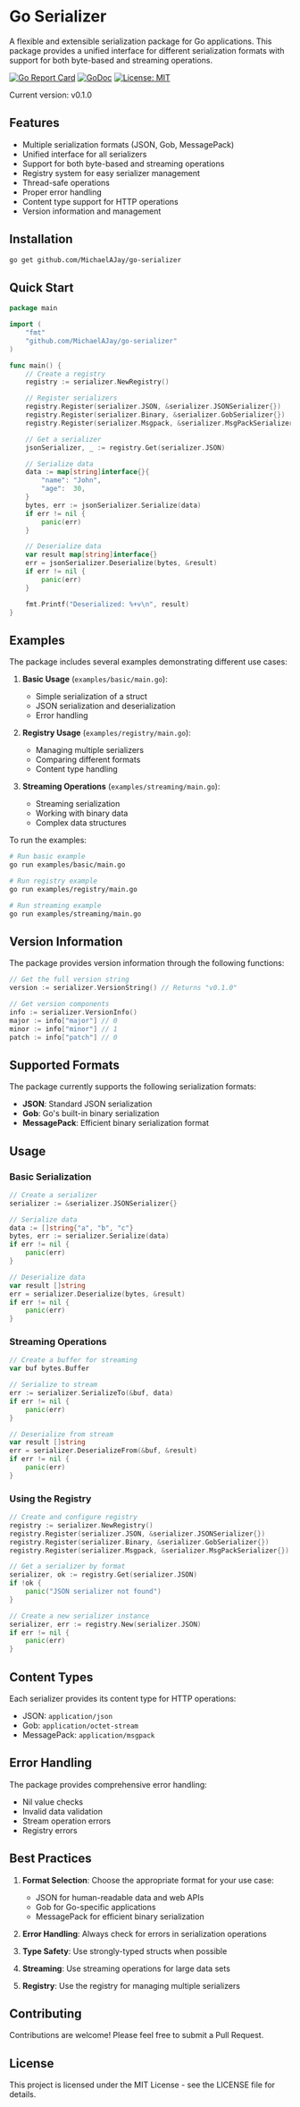 # Go Serializer

A flexible and extensible serialization package for Go applications. This package provides a unified interface for different serialization formats with support for both byte-based and streaming operations.

[![Go Report Card](https://goreportcard.com/badge/github.com/MichaelAJay/go-serializer)](https://goreportcard.com/report/github.com/MichaelAJay/go-serializer)
[![GoDoc](https://godoc.org/github.com/MichaelAJay/go-serializer?status.svg)](https://godoc.org/github.com/MichaelAJay/go-serializer)
[![License: MIT](https://img.shields.io/badge/License-MIT-yellow.svg)](https://opensource.org/licenses/MIT)

Current version: v0.1.0

## Features

- Multiple serialization formats (JSON, Gob, MessagePack)
- Unified interface for all serializers
- Support for both byte-based and streaming operations
- Registry system for easy serializer management
- Thread-safe operations
- Proper error handling
- Content type support for HTTP operations
- Version information and management

## Installation

```bash
go get github.com/MichaelAJay/go-serializer
```

## Quick Start

```go
package main

import (
    "fmt"
    "github.com/MichaelAJay/go-serializer"
)

func main() {
    // Create a registry
    registry := serializer.NewRegistry()

    // Register serializers
    registry.Register(serializer.JSON, &serializer.JSONSerializer{})
    registry.Register(serializer.Binary, &serializer.GobSerializer{})
    registry.Register(serializer.Msgpack, &serializer.MsgPackSerializer{})

    // Get a serializer
    jsonSerializer, _ := registry.Get(serializer.JSON)

    // Serialize data
    data := map[string]interface{}{
        "name": "John",
        "age":  30,
    }
    bytes, err := jsonSerializer.Serialize(data)
    if err != nil {
        panic(err)
    }

    // Deserialize data
    var result map[string]interface{}
    err = jsonSerializer.Deserialize(bytes, &result)
    if err != nil {
        panic(err)
    }

    fmt.Printf("Deserialized: %+v\n", result)
}
```

## Examples

The package includes several examples demonstrating different use cases:

1. **Basic Usage** (`examples/basic/main.go`):
   - Simple serialization of a struct
   - JSON serialization and deserialization
   - Error handling

2. **Registry Usage** (`examples/registry/main.go`):
   - Managing multiple serializers
   - Comparing different formats
   - Content type handling

3. **Streaming Operations** (`examples/streaming/main.go`):
   - Streaming serialization
   - Working with binary data
   - Complex data structures

To run the examples:

```bash
# Run basic example
go run examples/basic/main.go

# Run registry example
go run examples/registry/main.go

# Run streaming example
go run examples/streaming/main.go
```

## Version Information

The package provides version information through the following functions:

```go
// Get the full version string
version := serializer.VersionString() // Returns "v0.1.0"

// Get version components
info := serializer.VersionInfo()
major := info["major"] // 0
minor := info["minor"] // 1
patch := info["patch"] // 0
```

## Supported Formats

The package currently supports the following serialization formats:

- **JSON**: Standard JSON serialization
- **Gob**: Go's built-in binary serialization
- **MessagePack**: Efficient binary serialization format

## Usage

### Basic Serialization

```go
// Create a serializer
serializer := &serializer.JSONSerializer{}

// Serialize data
data := []string{"a", "b", "c"}
bytes, err := serializer.Serialize(data)
if err != nil {
    panic(err)
}

// Deserialize data
var result []string
err = serializer.Deserialize(bytes, &result)
if err != nil {
    panic(err)
}
```

### Streaming Operations

```go
// Create a buffer for streaming
var buf bytes.Buffer

// Serialize to stream
err := serializer.SerializeTo(&buf, data)
if err != nil {
    panic(err)
}

// Deserialize from stream
var result []string
err = serializer.DeserializeFrom(&buf, &result)
if err != nil {
    panic(err)
}
```

### Using the Registry

```go
// Create and configure registry
registry := serializer.NewRegistry()
registry.Register(serializer.JSON, &serializer.JSONSerializer{})
registry.Register(serializer.Binary, &serializer.GobSerializer{})
registry.Register(serializer.Msgpack, &serializer.MsgPackSerializer{})

// Get a serializer by format
serializer, ok := registry.Get(serializer.JSON)
if !ok {
    panic("JSON serializer not found")
}

// Create a new serializer instance
serializer, err := registry.New(serializer.JSON)
if err != nil {
    panic(err)
}
```

## Content Types

Each serializer provides its content type for HTTP operations:

- JSON: `application/json`
- Gob: `application/octet-stream`
- MessagePack: `application/msgpack`

## Error Handling

The package provides comprehensive error handling:

- Nil value checks
- Invalid data validation
- Stream operation errors
- Registry errors

## Best Practices

1. **Format Selection**: Choose the appropriate format for your use case:
   - JSON for human-readable data and web APIs
   - Gob for Go-specific applications
   - MessagePack for efficient binary serialization

2. **Error Handling**: Always check for errors in serialization operations

3. **Type Safety**: Use strongly-typed structs when possible

4. **Streaming**: Use streaming operations for large data sets

5. **Registry**: Use the registry for managing multiple serializers

## Contributing

Contributions are welcome! Please feel free to submit a Pull Request.

## License

This project is licensed under the MIT License - see the LICENSE file for details.